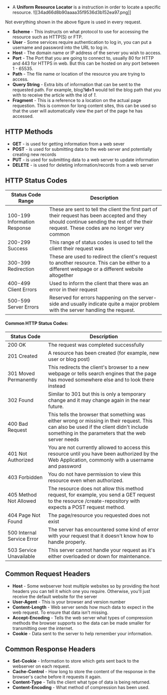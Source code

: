```toc
```
- A **Uniform Resource Locator** is a instruction in order to locate a specific resource. 
![[34ad66d8b90aaaa35f9536d3b152ea97.png]]

Not everything shown in the above figure is used in every request. 

- **Scheme** - This instructs on what protocol to use for accessing the resource such as HTTP(S) or FTP.
- **User** - Some services require authentication to log in, you can put a username and password into the URL to log in.
- **Host** - The domain name or IP address of the server you wish to access.
- **Port** - The Port that you are going to connect to, usually 80 for HTTP and 443 for HTTPS in web. But this can be hosted on any port between 1 - 65535.
- **Path** - The file name or location of the resource you are trying to access.
- **Query String** - Extra bits of information that can be sent to the requested path. For example, blog?**id=1** would tell the blog path that you with to receive the article with the id of *1*.
- **Fragment** - This is a reference to a location on the actual page requestion. This is common for long content sites, this can be used so that the user will automatically view the part of the page he has accessed. 


## HTTP Methods
- **GET** - is used for getting information from a web sever
- **POST** - is used for submitting data to the web server and potentially creating new records
- **PUT**  - is used for submitting data to a web server to update information
- **DELETE** - is used for deleting information/records from a web server

## HTTP Status Codes

| Status Code Range            | Description                                                                                                                                                                               |
| ---------------------------- | ----------------------------------------------------------------------------------------------------------------------------------------------------------------------------------------- |
| 100-199 Information Response | These are sent to tell the client the first part of their request has been accepted and they should continue sending the rest of the their request. These codes are no longer very common |
| 200-299 Success              | This range of status codes is used to tell the client their request was                                                                                                                   |
| 300-399 Redirection          | These are used to redirect the client's request to another resource. This can be either to a different webpage or a different website altogether                                          |
| 400-499 Client Errors        | Used to inform the client that there was an error in their request                                                                                                                        |
| 500-599 Server Errors        | Reserved for errors happening on the server-side and usually indicate quite a major problem with the server handling the request.                                                                                                                                                                                           |

#### Common HTTP Status Codes:
| Status Code                | Description                                                                                                                                                                                  | 
| -------------------------- | -------------------------------------------------------------------------------------------------------------------------------------------------------------------------------------------- | 
| 200 OK                     | The request was completed successfully                                                                                                                                                       |
| 201 Created                | A resource has been created (for example, new user or blog post)                                                                                                                             |
| 301 Moved Permanently      | This redirects the client's browser to a new webpage or tells search engines that the page has moved somewhere else and to look there instead                                                |
| 302 Found                  | Similar to 301 but this is only a temporary change and it may change again in the near future.                                                                                               |
| 400 Bad Request            | This tells the browser that something was either wrong or missing in their request. This can also be used if the client didn't include something in the parameters that the web server needs |
| 401 Not Authorized         | You are not currently allowed to access this resource until you have been authorized by the Web Application, commonly with a username and password                                           |
| 403 Forbidden              | You do not have permission to view this resource even when authorized.                                                                                                                       |
| 405 Method Not Allowed     | The resource does not allow this method request, for example, you send a GET request to the resource /create-repository with expects a POST request method.                                  |
| 404 Page Not Found         | The page/resource you requested does not exist                                                                                                                                               |
| 500 Internal Service Error | The server has encountered some kind of error with your request that it doesn't know how to handle properly.                                                                                 |   
| 503 Service Unavailable    | This server cannot handle your request as it's either overloaded or down for maintenance.                                                   


## Common Request Headers
- **Host** - Some webserver host multiple websites so by providing the host headers you can tell it which one you require. Otherwise, you'll just receive the default website for the server
- **User-Agent** - This is your browser and version number
- **Content-Length** - Web server sends how much data to expect in the web request. To ensure that data isn't missing.
- **Accept-Encoding** - Tells the web server what types of compression methods the browser supports so the data can be made smaller for transmitting over the internet. 
- **Cookie** - Data sent to the server to help remember your information. 

## Common Response Headers
- **Set-Cookie** - Information to store which gets sent back to the webserver on each request. 
- **Cache-Control** - How long to store the content of the response in the browser's cache before it requests it again.
- **Content-Type** - Tells the client what type of data is being returned.
- **Content-Encoding** - What method of compression has been used. 